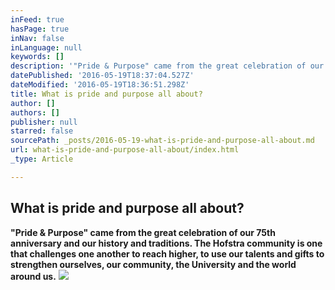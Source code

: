 ```yaml
---
inFeed: true
hasPage: true
inNav: false
inLanguage: null
keywords: []
description: '"Pride & Purpose" came from the great celebration of our 75th anniversary and our history and traditions. The Hofstra community is one that challenges one another to reach higher, to use our talents and gifts to strengthen ourselves, our community, the University and the world around us. '
datePublished: '2016-05-19T18:37:04.527Z'
dateModified: '2016-05-19T18:36:51.298Z'
title: What is pride and purpose all about?
author: []
authors: []
publisher: null
starred: false
sourcePath: _posts/2016-05-19-what-is-pride-and-purpose-all-about.md
url: what-is-pride-and-purpose-all-about/index.html
_type: Article

---
```

## What is pride and purpose all about?

**"Pride & Purpose" came from the great celebration of our 75th anniversary and our history and traditions. The Hofstra community is one that challenges one another to reach higher, to use our talents and gifts to strengthen ourselves, our community, the University and the world around us.**
![](https://the-grid-user-content.s3-us-west-2.amazonaws.com/fd8e1666-0a5a-4810-ac16-c062290e9dbb.jpg)
